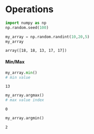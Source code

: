 
# Operations


```python
import numpy as np
np.random.seed(100)
```


```python
my_array = np.random.randint(10,20,5)
my_array
```




    array([18, 18, 13, 17, 17])



#### Min/Max


```python
my_array.min()
# min value
```




    13




```python
my_array.argmax()
# max value index
```




    0




```python
my_array.argmin()
```




    2


